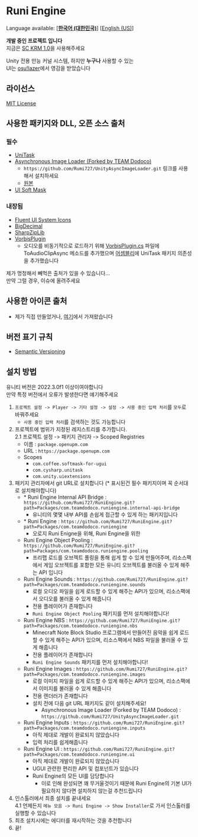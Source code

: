 # Runi Engine

Language available: \[[**한국어 (대한민국)**](README.md)\] \[[English (US)](README-EN.md)\]  

**개발 중인 프로젝트 입니다**\
지금은 [SC KRM 1.0](https://github.com/SimsimhanChobo/SC-KRM-1.0/)을 사용해주세요

Unity 전용 만능 커널 시스템, 하지만 **누구나** 사용할 수 있는\
UI는 [osu!lazer](https://github.com/ppy/osu)에서 영감을 받았습니다

## 라이선스

[MIT License](https://opensource.org/licenses/MIT)

## 사용한 패키지와 DLL, 오픈 소스 출처

### 필수

- [UniTask](https://github.com/Cysharp/UniTask)
- [Asynchronous Image Loader (Forked by TEAM Dodoco)](https://github.com/Rumi727/UnityAsyncImageLoader)
  - ``https://github.com/Rumi727/UnityAsyncImageLoader.git`` 링크를 사용해서 설치하세요
  - [원본](https://github.com/Looooong/UnityAsyncImageLoader)
- [UI Soft Mask](https://github.com/mob-sakai/SoftMaskForUGUI)

### 내장됨

- [Fluent UI System Icons](https://github.com/microsoft/fluentui-system-icons)
- [BigDecimal](https://github.com/AdamWhiteHat/BigDecimal)
- [SharpZipLib](https://github.com/icsharpcode/SharpZipLib)
- [VorbisPlugin](https://github.com/gindemit/unity-project-vorbis)
  - 오디오를 비동기적으로 로드하기 위해 [VorbisPlugin.cs](Packages/com.teamdodoco.runiengine.sounds/Packages/VorbisPlugin/Impl/src/VorbisPlugin.cs) 파일에 ToAudioClipAsync 메소드를 추가했으며 [어셈블리](Packages/com.teamdodoco.runiengine.sounds/Packages/VorbisPlugin/Impl/VorbisPluginImpl.asmdef)에 UniTask 패키지 의존성을 추가했습니다

제가 멍청해서 빼먹은 출처가 있을 수 있습니다...\
만약 그럴 경우, 이슈에 올려주세요

## 사용한 아이콘 출처

- 제가 직접 만들었거나, [여기](https://github.com/microsoft/fluentui-system-icons)에서 가져왔습니다

## 버전 표기 규칙

- [Semantic Versioning](https://semver.org/)

## 설치 방법

유니티 버전은 2022.3.0f1 이상이여야합니다\
만약 특정 버전에서 오류가 발생한다면 얘기해주세요

1. ``프로젝트 설정 -> Player -> 기타 설정 -> 설정 -> 사용 중인 입력 처리``를 ``모두``로 바꿔주세요
    - ``사용 중인 입력 처리``를 검색하는 것도 가능합니다
2. 프로젝트에 범위가 지정된 레지스트리를 추가합니다.\
  2.1 프로젝트 설정 -> 패키지 관리자 -> Scoped Registries
    - 이름 : ``package.openupm.com``
    - URL : ``https://package.openupm.com``
    - Scopes
      - ``com.coffee.softmask-for-ugui``
      - ``com.cysharp.unitask``
      - ``com.unity.uiextensions``
3. 패키지 관리자에서 git URL로 설치합니다 (* 표시된건 필수 패키지이며 꼭 순서대로 설치해야합니다)
    - \* Runi Engine Internal API Bridge : `https://github.com/Rumi727/RuniEngine.git?path=Packages/com.teamdodoco.runiengine.internal-api-bridge`
      - 유니티의 몇몇 내부 API를 손쉽게 접근할 수 있게 하는 패키지입니다
    - \* Runi Engine :  `https://github.com/Rumi727/RuniEngine.git?path=Packages/com.teamdodoco.runiengine`
      - 오로지 Runi Enigne을 위해, Runi Engine을 위한
    - Runi Engine Object Pooling : `https://github.com/Rumi727/RuniEngine.git?path=Packages/com.teamdodoco.runiengine.pooling`
      - 프리팹 로드를 오브젝트 풀링을 통해 쉽게 할 수 있게 만들어주며, 리소스팩에서 게임 오브젝트를 포함한 모든 유니티 오브젝트를 불러올 수 있게 해주는 API 입니다
    - Runi Engine Sounds : `https://github.com/Rumi727/RuniEngine.git?path=Packages/com.teamdodoco.runiengine.sounds`
      - 로컬 오디오 파일을 쉽게 로드할 수 있게 해주는 API가 있으며, 리소스팩에서 오디오를 불러올 수 있게 해줍니다
      - 전용 플레이어가 존재합니다
      - `Runi Engine Object Pooling` 패키지를 먼저 설치해야합니다!
    - Runi Engine NBS : `https://github.com/Rumi727/RuniEngine.git?path=Packages/com.teamdodoco.runiengine.nbs`
      - Minecraft Note Block Studio 프로그램에서 만들어진 음악을 쉽게 로드할 수 있게 해주는 API가 있으며, 리소스팩에서 NBS 파일을 불러올 수 있게 해줍니다
      - 전용 플레이어가 존재합니다
      - `Runi Engine Sounds` 패키지를 먼저 설치해야합니다!
    - Runi Engine Images : `https://github.com/Rumi727/RuniEngine.git?path=Packages/com.teamdodoco.runiengine.images`
      - 로컬 이미지 파일을 쉽게 로드할 수 있게 해주는 API가 있으며, 리소스팩에서 이미지를 불러올 수 있게 해줍니다
      - 전용 렌더러가 존재합니다
      - 설치 전에 다음 git URL 패키지도 같이 설치해주세요!
        - Asynchronous Image Loader (Forked by TEAM Dodoco) : `https://github.com/Rumi727/UnityAsyncImageLoader.git`
    - Runi Engine Inputs : `https://github.com/Rumi727/RuniEngine.git?path=Packages/com.teamdodoco.runiengine.inputs`
      - 아직 제대로 개발이 완료되지 않았습니다
      - 입력 처리를 쉽게해줍니다
    - Runi Engine UI : `https://github.com/Rumi727/RuniEngine.git?path=Packages/com.teamdodoco.runiengine.ui`
      - 아직 제대로 개발이 완료되지 않았습니다
      - UGUI 관련한 편리한 API 및 컴포넌트가 있습니다
      - Runi Engine의 모든 UI를 담당합니다
        - 이로 인해 완성되면 꽤 무거울것이기 때문에 Runi Engine의 기본 UI가 필요하지 않다면 설치하지 않는걸 추천드립니다
4. 인스톨러에서 최종 설치를 끝내세요\
  4.1 언제든지 ``메뉴 모음 -> Runi Engine -> Show Installer``로 가서 인스톨러를 실행할 수 있습니다
5. 최초 설치시에는 에디터를 재시작하는 것을 추천합니다
6. 끝!
